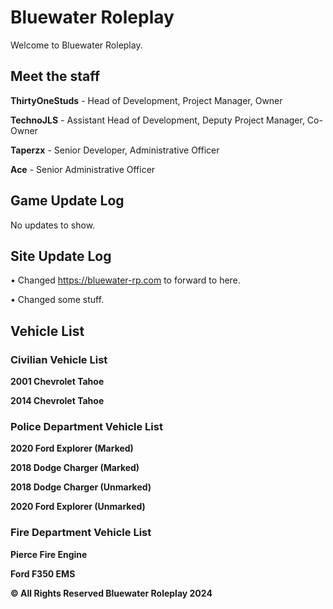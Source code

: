 # Bluewater Roleplay 
Welcome to Bluewater Roleplay. 

## Meet the staff
**ThirtyOneStuds** - Head of Development, Project Manager, Owner

**TechnoJLS** - Assistant Head of Development, Deputy Project Manager, Co-Owner

**Taperzx** - Senior Developer, Administrative Officer

**Ace** - Senior Administrative Officer

## Game Update Log
No updates to show. 

## Site Update Log
• Changed https://bluewater-rp.com to forward to here. 

• Changed some stuff. 

## Vehicle List
### Civilian Vehicle List
**2001 Chevrolet Tahoe**

**2014 Chevrolet Tahoe**

### Police Department Vehicle List
**2020 Ford Explorer (Marked)**

**2018 Dodge Charger (Marked)**

**2018 Dodge Charger (Unmarked)**

**2020 Ford Explorer (Unmarked)**

### Fire Department Vehicle List
**Pierce Fire Engine**

**Ford F350 EMS**


**© All Rights Reserved Bluewater Roleplay 2024**

